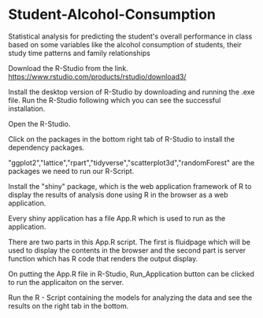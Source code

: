 # Student-Alcohol-Consumption
Statistical analysis for predicting the student's overall performance in class based on some variables like the alcohol consumption of students, their study time patterns and family relationships

Download the R-Studio from the link.
https://www.rstudio.com/products/rstudio/download3/

Install the desktop version of R-Studio by downloading and running the .exe file.
Run the R-Studio following which you can see the successful installation.

Open the R-Studio.

Click on the packages in the bottom right tab of R-Studio to install the dependency packages.

"ggplot2","lattice","rpart","tidyverse","scatterplot3d","randomForest" are the packages we need to run our R-Script.

Install the "shiny" package, which is the web application framework of R to display the results of analysis done using R in the browser as a web application. 

Every shiny application has a file App.R which is used to run as the application. 

There are two parts in this App.R script. The first is fluidpage which will be used to display the contents in the browser and the second part is server function which has R code that renders the output display.

On putting the App.R file in R-Studio, Run_Application button can be clicked to run the applicaiton on the server.

Run the R - Script containing the models for analyzing the data and see the results on the right tab in the bottom.

